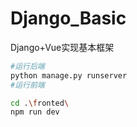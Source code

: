 # Django_Basic
Django+Vue实现基本框架

```bash
#运行后端
python manage.py runserver
#运行前端

```
```bash
cd .\fronted\
npm run dev
```
